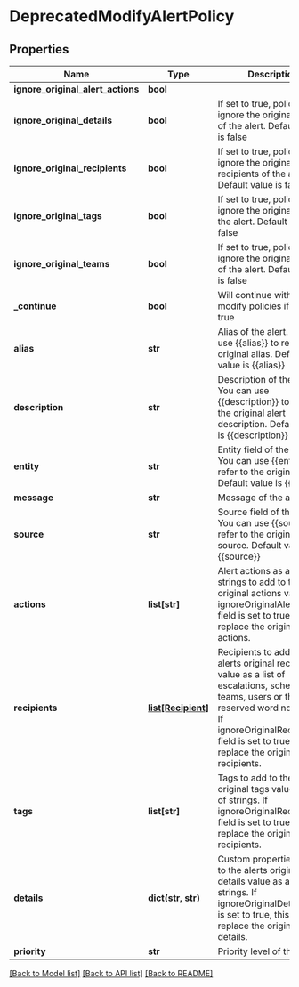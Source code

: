 # DeprecatedModifyAlertPolicy

## Properties
Name | Type | Description | Notes
------------ | ------------- | ------------- | -------------
**ignore_original_alert_actions** | **bool** |  | [optional] 
**ignore_original_details** | **bool** | If set to true, policy will ignore the original details of the alert. Default value is false | [optional] 
**ignore_original_recipients** | **bool** | If set to true, policy will ignore the original recipients of the alert. Default value is false | [optional] 
**ignore_original_tags** | **bool** | If set to true, policy will ignore the original tags of the alert. Default value is false | [optional] 
**ignore_original_teams** | **bool** | If set to true, policy will ignore the original teams of the alert. Default value is false | [optional] 
**_continue** | **bool** | Will continue with other modify policies if set to true | [optional] 
**alias** | **str** | Alias of the alert. You can use {{alias}} to refer to the original alias. Default value is {{alias}} | [optional] 
**description** | **str** | Description of the alert. You can use {{description}} to refer to the original alert description. Default value is {{description}} | [optional] 
**entity** | **str** | Entity field of the alert. You can use {{entity}} to refer to the original entity. Default value is {{entity}} | [optional] 
**message** | **str** | Message of the alert | [optional] 
**source** | **str** | Source field of the alert. You can use {{source}} to refer to the original source. Default value is {{source}} | [optional] 
**actions** | **list[str]** | Alert actions as a list of strings to add to the alerts original actions value. If ignoreOriginalAlertActions field is set to true, this will replace the original actions. | [optional] 
**recipients** | [**list[Recipient]**](Recipient.md) | Recipients to add to the alerts original recipients value as a list of escalations, schedules, teams, users or the reserved word none or all. If ignoreOriginalRecipients field is set to true, this will replace the original recipients. | [optional] 
**tags** | **list[str]** | Tags to add to the alerts original tags value as a list of strings. If ignoreOriginalRecipients field is set to true, this will replace the original recipients. | [optional] 
**details** | **dict(str, str)** | Custom properties to add to the alerts original details value as a list of strings. If ignoreOriginalDetails field is set to true, this will replace the original details. | [optional] 
**priority** | **str** | Priority level of the alert | [optional] 

[[Back to Model list]](../README.md#documentation-for-models) [[Back to API list]](../README.md#documentation-for-api-endpoints) [[Back to README]](../README.md)


